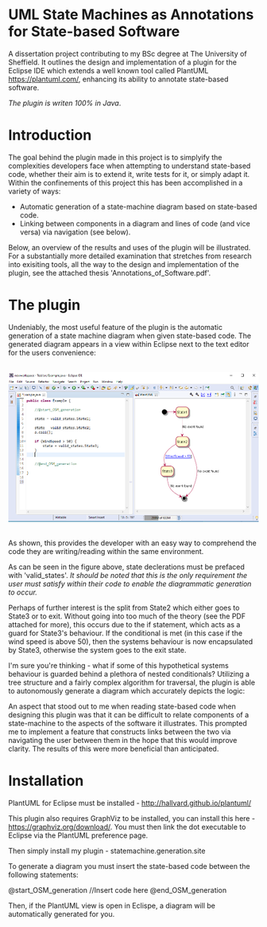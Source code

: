 # UML State Machines as Annotations for State-based Software
A dissertation project contributing to my BSc degree at The University of Sheffield. It outlines the design and implementation of a plugin for the Eclipse IDE which extends a well known tool called PlantUML https://plantuml.com/, enhancing its ability to annotate state-based software.

*The plugin is writen 100% in Java*.

# Introduction

The goal behind the plugin made in this project is to simplyify the complexities developers face when attempting to understand state-based code, whether their aim is to extend it, write tests for it, or simply adapt it. Within the confinements of this project this has been accomplished in a variety of ways:

* Automatic generation of a state-machine diagram based on state-based code. 
* Linking between components in a diagram and lines of code (and vice versa) via navigation (see below).

Below, an overview of the results and uses of the plugin will be illustrated. For a substantially more detailed examination that stretches from research into exisiting tools, all the way to the design and implementation of the plugin, see the attached thesis 'Annotations_of_Software.pdf'.

# The plugin

Undeniably, the most useful feature of the plugin is the automatic generation of a state machine diagram when given state-based code. The generated diagram appears in a view within Eclipse next to the text editor for the users convenience:

<br>
<div align = "center">
  <img src="images/eclipsevie.PNG" width="750"/>
</div>
<br>

As shown, this provides the developer with an easy way to comprehend the code they are writing/reading within the same environment.

As can be seen in the figure above, state declerations must be prefaced with 'valid_states'. *It should be noted that this is the only requirement the user must satisfy within their code to enable the diagrammatic generation to occur.* 

Perhaps of further interest is the split from State2 which either goes to State3 or to exit. Without going into too much of the theory (see the PDF attached for more), this occurs due to the if statement, which acts as a guard for State3's behaviour. If the conditional is met (in this case if the wind speed is above 50), then the systems behaviour is now encapsulated by State3, otherwise the system goes to the exit state.  

I'm sure you're thinking - what if some of this hypothetical systems behaviour is guarded behind a plethora of nested conditionals? Utilizing a tree structure and a fairly complex algorithm for traversal, the plugin is able to autonomously generate a diagram which accurately depicts the logic:




An aspect that stood out to me when reading state-based code when designing this plugin was that it can be difficult to relate components of a state-machine to the aspects of the software it illustrates. This prompted me to implement a feature that constructs links between the two via navigating the user between them in the hope that this would improve clarity. The results of this were more beneficial than anticipated. 

# Installation

PlantUML for Eclipse must be installed - http://hallvard.github.io/plantuml/

This plugin also requires GraphViz to be installed, you can install this here - https://graphviz.org/download/. You must then link the dot executable to Eclipse via the PlantUML preference page. 

Then simply install my plugin - statemachine.generation.site

To generate a diagram you must insert the state-based code between the following statements:

@start_OSM_generation
//Insert code here
@end_OSM_generation

Then, if the PlantUML view is open in Eclispe, a diagram will be automatically generated for you.



